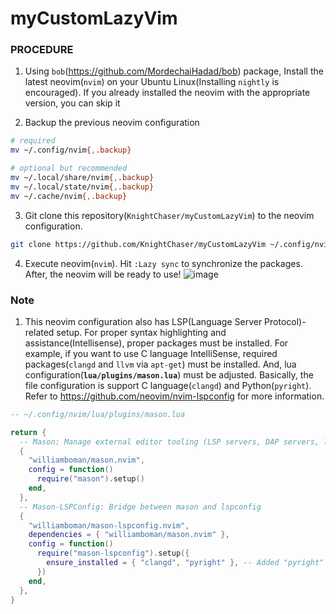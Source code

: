 # myCustomLazyVim

### PROCEDURE

1. Using `bob`(https://github.com/MordechaiHadad/bob) package, Install the latest neovim(`nvim`) on your Ubuntu Linux(Installing `nightly` is encouraged).
   If you already installed the neovim with the appropriate version, you can skip it

2. Backup the previous neovim configuration
```bash
# required
mv ~/.config/nvim{,.backup}

# optional but recommended
mv ~/.local/share/nvim{,.backup}
mv ~/.local/state/nvim{,.backup}
mv ~/.cache/nvim{,.backup}
```
3. Git clone this repository(`KnightChaser/myCustomLazyVim`) to the neovim configuration.
```bash
git clone https://github.com/KnightChaser/myCustomLazyVim ~/.config/nvim
```

4. Execute neovim(`nvim`). Hit `:Lazy sync` to synchronize the packages. After, the neovim will be ready to use!
![image](https://github.com/user-attachments/assets/f3fbffea-2db9-4ad1-ae7c-1a18714cd6f6)


### Note
1. This neovim configuration also has LSP(Language Server Protocol)-related setup.
   For proper syntax highlighting and assistance(Intellisense), proper packages must be installed.
   For example, if you want to use C language IntelliSense, required packages(`clangd` and `llvm` via `apt-get`) must be installed.
   And, lua configuration(**`lua/plugins/mason.lua`**) must be adjusted. Basically, the file configuration is support C language(`clangd`) and Python(`pyright`).
   Refer to https://github.com/neovim/nvim-lspconfig for more information.
```lua
-- ~/.config/nvim/lua/plugins/mason.lua

return {
  -- Mason: Manage external editor tooling (LSP servers, DAP servers, linters, and formatters)
  {
    "williamboman/mason.nvim",
    config = function()
      require("mason").setup()
    end,
  },
  -- Mason-LSPConfig: Bridge between mason and lspconfig
  {
    "williamboman/mason-lspconfig.nvim",
    dependencies = { "williamboman/mason.nvim" },
    config = function()
      require("mason-lspconfig").setup({
        ensure_installed = { "clangd", "pyright" }, -- Added "pyright" here
      })
    end,
  },
}
```
   
